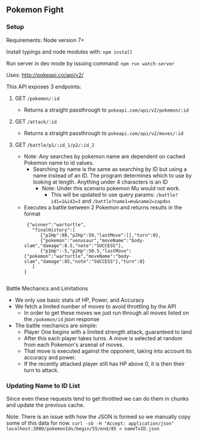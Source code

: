

## Pokemon Fight



### Setup

Requirements: Node version 7+

Install typings and node modules with: `npm install`

Run server in dev mode by issuing command: `npm run watch-server`


Uses: http://pokeapi.co/api/v2/

This API exposes 3 endpoints:

1. GET `/pokemon/:id`
   - Returns a straight passthrough to `pokeapi.com/api/v2/pokemon/:id`


2. GET `/attack/:id`
   - Returns a straight passthrough to `pokeapi.com/api/v2/moves/:id`

3. GET `/battle/p1/:id_1/p2/:id_2`
   - Note: Any searches by pokemon name are dependent on cached Pokemon name to id values.
	 - Searching by name is the same as searching by ID but using a name instead of an ID. The program determines which to use by looking at length. Anything under 4 characters is an ID
	    - Note: Under this scenario pokemon Mu would not work.
			- This will be updated to use query params: `/battle?id1=1&id2=3` and `/battle?name1=mu&name2=zapdos`
   - Executes a battle between 2 Pokemon and returns results in the format
	  ```
	   {"winner":"wartortle",
		 "finalHistory":[
		 	{"p1Hp":80,"p2Hp":59,"lastMove":[],"turn":0},
		 	{"pokemon":"venusaur","moveName":"body-slam","damage":8.5,"note":"SUCCESS"},
		 	{"p1Hp":-5,"p2Hp":50.5,"lastMove":{"pokemon":"wartortle","moveName":"body-slam","damage":85,"note":"SUCCESS"},"turn":0}
		 ]
	 }

	```

Battle Mechanics and Limitations

- We only use basic stats of HP, Power, and Accuracy
- We fetch a limited number of moves to avoid throttling by the API
   - In order to get these moves we just run through all moves listed on the `/pokemon/id` json response
- The battle mechanics are simple:
   - Player One begins with a limited strength attack, guaranteed to land
   - After this each player takes turns. A move is selected at random from each Pokemon's arsenal of moves.
   - That move is executed against the opponent, taking into account its accuracy and power.
   - If the recently attacked player still has HP above 0, it is then their turn to attack.


 ### Updating Name to ID List

 Since even these requests tend to get throttled we can do them in chunks and update the previous cache.


Note: There is an issue with how the JSON is formed so we manually copy some of this data for now.
 `curl -sb -H "Accept: application/json" localhost:3000/pokemonIds/begin/55/end/85 > nameToID.json`
